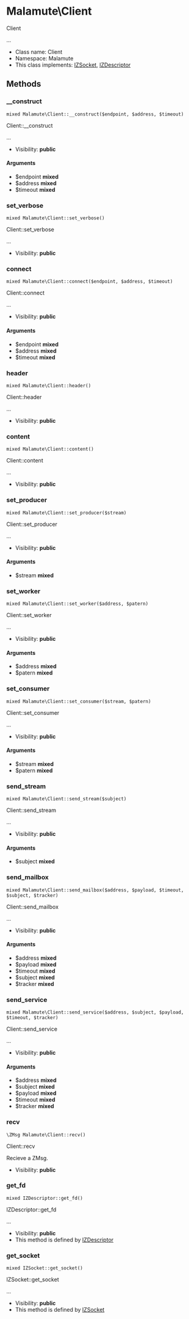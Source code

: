 Malamute\Client
===============

Client

...


* Class name: Client
* Namespace: Malamute
* This class implements: [IZSocket](IZSocket.md), [IZDescriptor](IZDescriptor.md)






Methods
-------


### __construct

    mixed Malamute\Client::__construct($endpoint, $address, $timeout)

Client::__construct

...

* Visibility: **public**


#### Arguments
* $endpoint **mixed**
* $address **mixed**
* $timeout **mixed**



### set_verbose

    mixed Malamute\Client::set_verbose()

Client::set_verbose

...

* Visibility: **public**




### connect

    mixed Malamute\Client::connect($endpoint, $address, $timeout)

Client::connect

...

* Visibility: **public**


#### Arguments
* $endpoint **mixed**
* $address **mixed**
* $timeout **mixed**



### header

    mixed Malamute\Client::header()

Client::header

...

* Visibility: **public**




### content

    mixed Malamute\Client::content()

Client::content

...

* Visibility: **public**




### set_producer

    mixed Malamute\Client::set_producer($stream)

Client::set_producer

...

* Visibility: **public**


#### Arguments
* $stream **mixed**



### set_worker

    mixed Malamute\Client::set_worker($address, $patern)

Client::set_worker

...

* Visibility: **public**


#### Arguments
* $address **mixed**
* $patern **mixed**



### set_consumer

    mixed Malamute\Client::set_consumer($stream, $patern)

Client::set_consumer

...

* Visibility: **public**


#### Arguments
* $stream **mixed**
* $patern **mixed**



### send_stream

    mixed Malamute\Client::send_stream($subject)

Client::send_stream

...

* Visibility: **public**


#### Arguments
* $subject **mixed**



### send_mailbox

    mixed Malamute\Client::send_mailbox($address, $payload, $timeout, $subject, $tracker)

Client::send_mailbox

...

* Visibility: **public**


#### Arguments
* $address **mixed**
* $payload **mixed**
* $timeout **mixed**
* $subject **mixed**
* $tracker **mixed**



### send_service

    mixed Malamute\Client::send_service($address, $subject, $payload, $timeout, $tracker)

Client::send_service

...

* Visibility: **public**


#### Arguments
* $address **mixed**
* $subject **mixed**
* $payload **mixed**
* $timeout **mixed**
* $tracker **mixed**



### recv

    \ZMsg Malamute\Client::recv()

Client::recv

Recieve a ZMsg.

* Visibility: **public**




### get_fd

    mixed IZDescriptor::get_fd()

IZDescriptor::get_fd

...

* Visibility: **public**
* This method is defined by [IZDescriptor](IZDescriptor.md)




### get_socket

    mixed IZSocket::get_socket()

IZSocket::get_socket

...

* Visibility: **public**
* This method is defined by [IZSocket](IZSocket.md)



